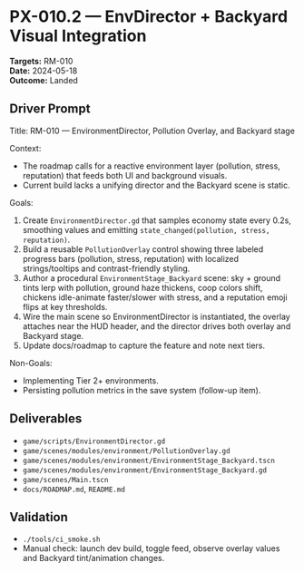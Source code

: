 # PX-010.2 — EnvDirector + Backyard Visual Integration
**Targets:** RM-010  
**Date:** 2024-05-18  
**Outcome:** Landed  

## Driver Prompt
Title: RM-010 — EnvironmentDirector, Pollution Overlay, and Backyard stage

Context:
- The roadmap calls for a reactive environment layer (pollution, stress, reputation) that feeds both UI and background visuals.
- Current build lacks a unifying director and the Backyard scene is static.

Goals:
1. Create `EnvironmentDirector.gd` that samples economy state every 0.2s, smoothing values and emitting `state_changed(pollution, stress, reputation)`.
2. Build a reusable `PollutionOverlay` control showing three labeled progress bars (pollution, stress, reputation) with localized strings/tooltips and contrast-friendly styling.
3. Author a procedural `EnvironmentStage_Backyard` scene: sky + ground tints lerp with pollution, ground haze thickens, coop colors shift, chickens idle-animate faster/slower with stress, and a reputation emoji flips at key thresholds.
4. Wire the main scene so EnvironmentDirector is instantiated, the overlay attaches near the HUD header, and the director drives both overlay and Backyard stage.
5. Update docs/roadmap to capture the feature and note next tiers.

Non-Goals:
- Implementing Tier 2+ environments.
- Persisting pollution metrics in the save system (follow-up item).

## Deliverables
- `game/scripts/EnvironmentDirector.gd`
- `game/scenes/modules/environment/PollutionOverlay.gd`
- `game/scenes/modules/environment/EnvironmentStage_Backyard.tscn`
- `game/scenes/modules/environment/EnvironmentStage_Backyard.gd`
- `game/scenes/Main.tscn`
- `docs/ROADMAP.md`, `README.md`

## Validation
- `./tools/ci_smoke.sh`
- Manual check: launch dev build, toggle feed, observe overlay values and Backyard tint/animation changes.

